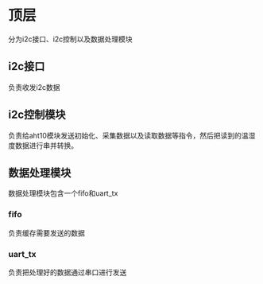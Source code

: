 # 顶层

分为i2c接口、i2c控制以及数据处理模块

## i2c接口

负责收发i2c数据

## i2c控制模块

负责给aht10模块发送初始化、采集数据以及读取数据等指令，然后把读到的温湿度数据进行串并转换。

## 数据处理模块

数据处理模块包含一个fifo和uart_tx

### fifo

负责缓存需要发送的数据

### uart_tx

负责把处理好的数据通过串口进行发送
